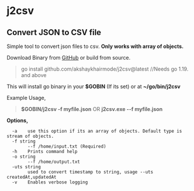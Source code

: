 
# j2csv

## Convert JSON to CSV file

Simple tool to convert json files to csv. **Only works with array of objects.**

Download Binary from [GitHub](https://github.com/akshaykhairmode/j2csv/tree/main/dist) or build from source.

> go install github.com/akshaykhairmode/j2csv@latest //Needs go 1.19. and above

This will install go binary in your **$GOBIN** (If its set) or at **~/go/bin/j2csv**

Example Usage,

> **$GOBIN/j2csv -f myfile.json** OR **j2csv.exe --f myfile.json**

**Options,**
 

      -a    use this option if its an array of objects. Default type is stream of objects.
      -f string
            --f /home/input.txt (Required)
      -h    Prints command help
      -o string
            --f /home/output.txt
      -uts string
            used to convert timestamp to string, usage --uts createdAt,updatedAt
      -v    Enables verbose logging
